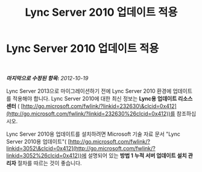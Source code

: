 ﻿---
title: Lync Server 2010 업데이트 적용
TOCTitle: Lync Server 2010 업데이트 적용
ms:assetid: 1e452282-a2ad-4081-9f2e-d3f61219364e
ms:mtpsurl: https://technet.microsoft.com/ko-kr/library/JJ204730(v=OCS.15)
ms:contentKeyID: 49303000
ms.date: 08/10/2015
mtps_version: v=OCS.15
ms.translationtype: HT
---

# Lync Server 2010 업데이트 적용

 

_**마지막으로 수정된 항목:** 2012-10-19_

Lync Server 2013으로 마이그레이션하기 전에 Lync Server 2010 환경에 업데이트를 적용해야 합니다. Lync Server 2010에 대한 최신 정보는 **Lync용 업데이트 리소스 센터** ( [http://go.microsoft.com/fwlink/?linkid=232630\&clcid=0x412](http://go.microsoft.com/fwlink/?linkid=232630%26clcid=0x412))를 참조하십시오.

Lync Server 2010용 업데이트를 설치하려면 Microsoft 기술 자료 문서 "Lync Server 2010용 업데이트"( [http://go.microsoft.com/fwlink/?linkid=3052\&clcid=0x412](http://go.microsoft.com/fwlink/?linkid=3052%26clcid=0x412))에 설명되어 있는 **방법 1 누적 서버 업데이트 설치 관리자** 절차를 따르는 것이 좋습니다.

